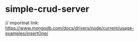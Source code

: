 # simple-crud-server

// importnat link: https://www.mongodb.com/docs/drivers/node/current/usage-examples/insertOne/